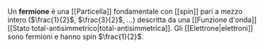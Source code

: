 Un **fermione** è una [[Particella]] fondamentale con [[spin]] pari a mezzo intero ($\frac{1}{2}$, $\frac{3}{2}$, ...) descritta da una [[Funzione d'onda]] [[Stato total-antisimmetrico|total-antisimmetrica]].  Gli [[Elettrone|elettroni]] sono fermioni e hanno spin $\frac{1}{2}$.